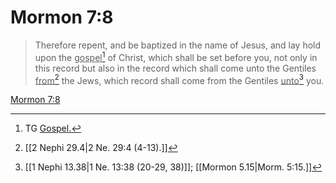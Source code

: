 # Mormon 7:8

> Therefore repent, and be baptized in the name of Jesus, and lay hold upon the <u>gospel</u>[^a] of Christ, which shall be set before you, not only in this record but also in the record which shall come unto the Gentiles <u>from</u>[^b] the Jews, which record shall come from the Gentiles <u>unto</u>[^c] you.

[Mormon 7:8](https://www.churchofjesuschrist.org/study/scriptures/bofm/morm/7?lang=eng&id=p8#p8)


[^a]: TG [Gospel.](https://www.churchofjesuschrist.org/study/scriptures/tg/gospel?lang=eng)
[^b]: [[2 Nephi 29.4|2 Ne. 29:4 (4-13).]]
[^c]: [[1 Nephi 13.38|1 Ne. 13:38 (20-29, 38)]]; [[Mormon 5.15|Morm. 5:15.]]
